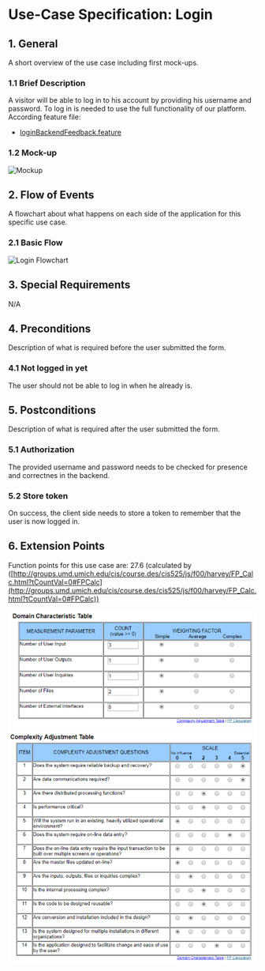 # Use-Case Specification: Login

## 1. General

A short overview of the use case including first mock-ups.

### 1.1 Brief Description

A visitor will be able to log in to his account by providing his username and password.
To log in is needed to use the full functionality of our platform.
According feature file:

  - [loginBackendFeedback.feature](https://github.com/phoenixfeder/fc-com/blob/master/frontend/features/loginBackendFeedback.feature)

### 1.2 Mock-up

![Mockup](https://github.com/phoenixfeder/fc-com/raw/master/UseCases/Login/LoginMockupLarge.JPG)

## 2. Flow of Events

A flowchart about what happens on each side of the application for this specific use case.

### 2.1 Basic Flow

![Login Flowchart](https://github.com/phoenixfeder/fc-com/raw/master/UseCases/Login/LoginFlowchart.png)

## 3. Special Requirements

N/A

## 4. Preconditions

Description of what is required before the user submitted the form.

### 4.1 Not logged in yet

The user should not be able to log in when he already is.

## 5. Postconditions

Description of what is required after the user submitted the form.

### 5.1 Authorization

The provided username and password needs to be checked for presence and correctnes in the backend.

### 5.2 Store token

On success, the client side needs to store a token to remember that the user is now logged in.

## 6. Extension Points

Function points for this use case are: 27.6 (calculated by ([http://groups.umd.umich.edu/cis/course.des/cis525/js/f00/harvey/FP_Calc.html?tCountVal=0#FPCalc](http://groups.umd.umich.edu/cis/course.des/cis525/js/f00/harvey/FP_Calc.html?tCountVal=0#FPCalc))

![DCT](dct.png)
![CAT](cat.png)
